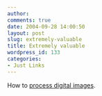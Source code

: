 ```yaml
---
author:
comments: true
date: 2004-09-28 14:00:50
layout: post
slug: extremely-valuable
title: Extremely valuable
wordpress_id: 133
categories:
- Just Links
---
```


How to [process digital images](http://www.tidbits.com/tb-issues/TidBITS-748.html#lnk3).
